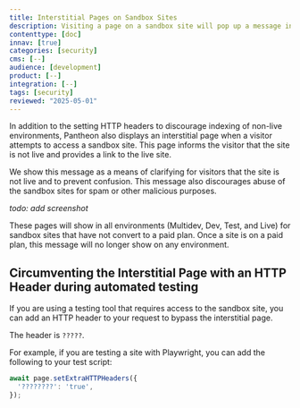 ```yaml
---
title: Interstitial Pages on Sandbox Sites
description: Visiting a page on a sandbox site will pop up a message informing the visitor that the site is not live.
contenttype: [doc]
innav: [true]
categories: [security]
cms: [--]
audience: [development]
product: [--]
integration: [--]
tags: [security]
reviewed: "2025-05-01"
---
```


In addition to the setting HTTP headers to discourage indexing of non-live environments, Pantheon also displays an interstitial page when a visitor attempts to access a sandbox site. This page informs the visitor that the site is not live and provides a link to the live site.

We show this message as a means of clarifying for visitors that the site is not live and to prevent confusion.
This message also discourages abuse of the sandbox sites for spam or other malicious purposes.

_todo: add screenshot_

These pages will show in all environments (Multidev, Dev, Test, and Live) for sandbox sites that have not convert to a paid plan.
Once a site is on a paid plan, this message will no longer show on any environment.

## Circumventing the Interstitial Page with an HTTP Header during automated testing

If you are using a testing tool that requires access to the sandbox site, you can add an HTTP header to your request to bypass the interstitial page.

The header is `?????`.

For example, if you are testing a site with Playwright, you can add the following to your test script:

```javascript
await page.setExtraHTTPHeaders({
  '????????': 'true',
});
```


